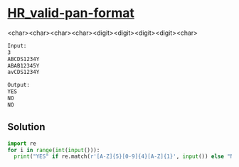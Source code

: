 # [HR_valid-pan-format](https://www.hackerrank.com/challenges/valid-pan-format)

<char>\<char>\<char>\<char>\<char>\<digit>\<digit>\<digit>\<digit>\<char>

```txt
Input:
3
ABCDS1234Y
ABAB12345Y
avCDS1234Y

Output:
YES
NO
NO
```

## Solution

```py
import re
for i in range(int(input())):
  print("YES" if re.match(r'[A-Z]{5}[0-9]{4}[A-Z]{1}', input()) else "NO")
```
